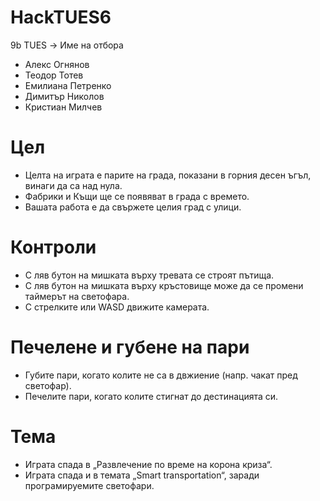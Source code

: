 # HackTUES6
9b TUES -> Име на отбора
* Алекс Огнянов
* Теодор Тотев
* Емилиана Петренко
* Димитър Николов
* Кристиан Милчев

# Цел
- Целта на играта е парите на града, показани в горния десен ъгъл, винаги да са над нула.
- Фабрики и Къщи ще се появяват в града с времето.
- Вашата работа е да свържете целия град с улици.

# Контроли
- С ляв бутон на мишката върху тревата се строят пътища.
- С ляв бутон на мишката върху кръстовище може да се промени таймерът на светофара.
- С стрелките или WASD движите камерата.

# Печелене и губене на пари
- Губите пари, когато колите не са в двжиение (напр. чакат пред светофар).
- Печелите пари, когато колите стигнат до дестинацията си.

# Тема
- Играта спада в „Развлечение по време на корона криза“.
- Играта спада и в темата „Smart transportation“, заради програмируемите светофари.
